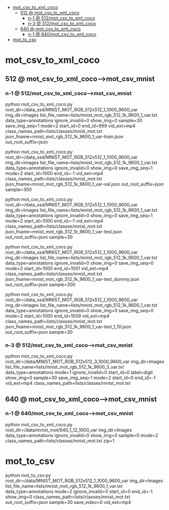 <!-- MarkdownTOC -->

- [mot_csv_to_xml_coco](#mot_csv_to_xml_coco_)
    - [512       @ mot_csv_to_xml_coco](#512___mot_csv_to_xml_coc_o_)
        - [n-1       @ 512/mot_csv_to_xml_coco](#n_1___512_mot_csv_to_xml_coc_o_)
        - [n-3       @ 512/mot_csv_to_xml_coco](#n_3___512_mot_csv_to_xml_coc_o_)
    - [640       @ mot_csv_to_xml_coco](#640___mot_csv_to_xml_coc_o_)
        - [n-1       @ 640/mot_csv_to_xml_coco](#n_1___640_mot_csv_to_xml_coc_o_)
- [mot_to_csv](#mot_to_cs_v_)

<!-- /MarkdownTOC -->

<a id="mot_csv_to_xml_coco_"></a>
# mot_csv_to_xml_coco
<a id="512___mot_csv_to_xml_coc_o_"></a>
## 512       @ mot_csv_to_xml_coco-->mot_csv_mnist
<a id="n_1___512_mot_csv_to_xml_coc_o_"></a>
### n-1       @ 512/mot_csv_to_xml_coco-->mot_csv_mnist
python mot_csv_to_xml_coco.py root_dir=/data_ssd/MNIST_MOT_RGB_512x512_1_1000_9600_var img_dir=Images list_file_name=lists/mnist_mot_rgb_512_1k_9600_1_var.txt data_type=annotations ignore_invalid=0 show_img=0 sample=30 save_img_seq=1 mode=2 start_id=0 end_id=999 vid_ext=mp4 class_names_path=lists/classes/mnist_mot.txt json_fname=mnist_mot_rgb_512_1k_9600_1_var-train.json out_root_suffix=json

python mot_csv_to_xml_coco.py root_dir=/data_ssd/MNIST_MOT_RGB_512x512_1_1000_9600_var img_dir=Images list_file_name=lists/mnist_mot_rgb_512_1k_9600_1_var.txt data_type=annotations ignore_invalid=0 show_img=0 save_img_seq=1 mode=2 start_id=1000 end_id=-1 vid_ext=mp4 class_names_path=lists/classes/mnist_mot.txt json_fname=mnist_mot_rgb_512_1k_9600_1_var-val.json out_root_suffix=json sample=300

python mot_csv_to_xml_coco.py root_dir=/data_ssd/MNIST_MOT_RGB_512x512_1_1000_9600_var img_dir=Images list_file_name=lists/mnist_mot_rgb_512_1k_9600_1_var.txt data_type=annotations ignore_invalid=0 show_img=0 save_img_seq=1 mode=2 start_id=1000 end_id=-1 vid_ext=mp4 class_names_path=lists/classes/mnist_mot.txt json_fname=mnist_mot_rgb_512_1k_9600_1_var-test.json out_root_suffix=json sample=30

python mot_csv_to_xml_coco.py root_dir=/data_ssd/MNIST_MOT_RGB_512x512_1_1000_9600_var img_dir=Images list_file_name=lists/mnist_mot_rgb_512_1k_9600_1_var.txt data_type=annotations ignore_invalid=0 show_img=0 save_img_seq=0 mode=2 start_id=1000 end_id=1001 vid_ext=mp4 class_names_path=lists/classes/mnist_mot.txt json_fname=mnist_mot_rgb_512_1k_9600_1_var-test_dummy.json out_root_suffix=json sample=300

python mot_csv_to_xml_coco.py root_dir=/data_ssd/MNIST_MOT_RGB_512x512_1_1000_9600_var img_dir=Images list_file_name=lists/mnist_mot_rgb_512_1k_9600_1_var.txt data_type=annotations ignore_invalid=0 show_img=0 save_img_seq=0 mode=2 start_id=1000 end_id=1009 vid_ext=mp4 class_names_path=lists/classes/mnist_mot.txt json_fname=mnist_mot_rgb_512_1k_9600_1_var-test_1_10.json out_root_suffix=json sample=30

<a id="n_3___512_mot_csv_to_xml_coc_o_"></a>
### n-3       @ 512/mot_csv_to_xml_coco-->mot_csv_mnist
python mot_csv_to_xml_coco.py root_dir=/data/MNIST_MOT_RGB_512x512_3_1000_9600_var img_dir=Images list_file_name=lists/mnist_mot_rgb_512_1k_9600_3_var.txt data_type=annotations mode=1 ignore_invalid=0 start_id=0 label=digit show_img=0 sample=30 save_img_seq=1 mode=2 start_id=0 end_id=-1 vid_ext=mp4 class_names_path=lists/classes/mnist_mot.txt

<a id="640___mot_csv_to_xml_coc_o_"></a>
## 640       @ mot_csv_to_xml_coco-->mot_csv_mnist
<a id="n_1___640_mot_csv_to_xml_coc_o_"></a>
### n-1       @ 640/mot_csv_to_xml_coco-->mot_csv_mnist
python mot_csv_to_xml_coco.py root_dir=/data/mnist_mot/640_1_12_1000_var img_dir=Images data_type=annotations ignore_invalid=0 show_img=0 sample=0 mode=2 class_names_path=lists/classes/mnist_mot.txt zip=1

<a id="mot_to_cs_v_"></a>
# mot_to_csv
python mot_to_csv.py root_dir=/data/MNIST_MOT_RGB_512x512_1_1000_9600_var img_dir=Images list_file_name=lists/mnist_mot_rgb_512_1k_9600_1_var.txt data_type=annotations mode=2 ignore_invalid=0 start_id=0 end_id=-1 show_img=0 class_names_path=lists/classes/mnist_mot.txt out_root_suffix=json sample=30 save_video=0 vid_ext=mp4
